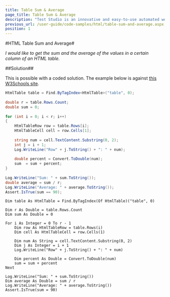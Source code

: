 ```yaml
---
title: Table Sum & Average
page_title: Table Sum & Average
description: "Test Studio is an innovative and easy-to-use automated web, WPF and load testing solution. Test Studio tests support essential technologies like ASP.NET AJAX, Silverlight, PHP and MVC. HTML5, Testing framework, functional testing, performance testing, load testing, exploratory testing, manual testing."
previous_url: /user-guide/code-samples/html/table-sum-and-average.aspx, /user-guide/code-samples/html/table-sum-and-average
position: 1
---
```

#HTML Table Sum and Average#

*I would like to get the sum and the average of the values in a certain column of an HTML table.*

##Solution##

This is possible with a coded solution. The example below is against <a href="http://www.w3schools.com/html/html_tables.asp" target="_blank">this W3Schools site</a>.

```C#
HtmlTable table = Find.ByTagIndex<HtmlTable>("table", 0);
 
double r = table.Rows.Count;
double sum = 0;
 
for (int i = 0; i < r; i++)
{
    HtmlTableRow row = table.Rows[i];
    HtmlTableCell cell = row.Cells[1];
     
    string num = cell.TextContent.Substring(0, 2);
    int j = i + 1;
    Log.WriteLine("Row" + j.ToString() + ": " + num);
     
    double percent = Convert.ToDouble(num);
    sum  = sum + percent;
}
 
Log.WriteLine("Sum: " + sum.ToString());
double average = sum / r;
Log.WriteLine("Average: " + average.ToString());
Assert.IsTrue(sum == 90);
```

```VB
Dim table As HtmlTable = Find.ByTagIndex(Of HtmlTable)("table", 0)
 
Dim r As Double = table.Rows.Count
Dim sum As Double = 0
 
For i As Integer = 0 To r - 1
    Dim row As HtmlTableRow = table.Rows(i)
    Dim cell As HtmlTableCell = row.Cells(1)
 
    Dim num As String = cell.TextContent.Substring(0, 2)
    Dim j As Integer = i + 1
    Log.WriteLine("Row" + j.ToString() + ": " + num)
 
    Dim percent As Double = Convert.ToDouble(num)
    sum = sum + percent
Next
 
Log.WriteLine("Sum: " + sum.ToString())
Dim average As Double = sum / r
Log.WriteLine("Average: " + average.ToString())
Assert.IsTrue(sum = 90)
```


